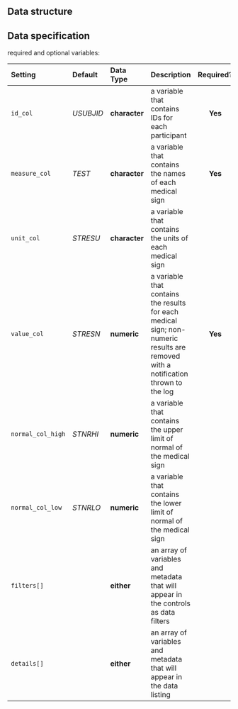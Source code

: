 

## Data structure


## Data specification
required and optional variables:

| Setting | Default | Data Type | Description | Required? |
|:--------|:--------|:----------|:------------|:---------:|
|`id_col`|_USUBJID_|**character**|a variable that contains IDs for each participant|**Yes**|
|`measure_col`|_TEST_|**character**|a variable that contains the names of each medical sign|**Yes**|
|`unit_col`|_STRESU_|**character**|a variable that contains the units of each medical sign||
|`value_col`|_STRESN_|**numeric**|a variable that contains the results for each medical sign; non-numeric results are removed with a notification thrown to the log|**Yes**|
|`normal_col_high`|_STNRHI_|**numeric**|a variable that contains the upper limit of normal of the medical sign||
|`normal_col_low`|_STNRLO_|**numeric**|a variable that contains the lower limit of normal of the medical sign||
|`filters[]`||**either**|an array of variables and metadata that will appear in the controls as data filters||
|`details[]`||**either**|an array of variables and metadata that will appear in the data listing||